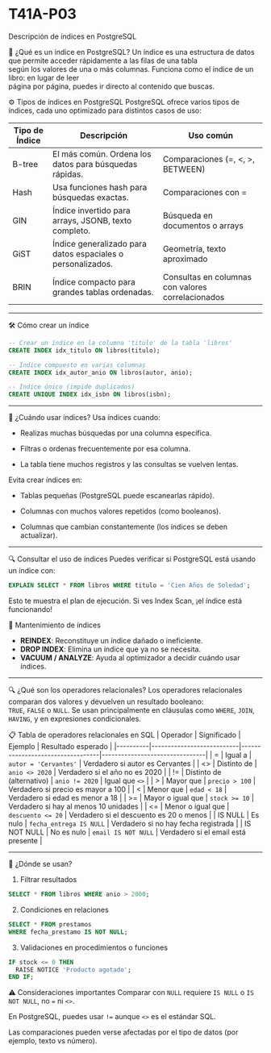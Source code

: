 # T41A-P03
Descripción de índices en PostgreSQL

📘 ¿Qué es un índice en PostgreSQL?
Un índice es una estructura de datos que permite acceder rápidamente a las filas de una tabla    
según los valores de una o más columnas. Funciona como el índice de un libro: en lugar de leer   
página por página, puedes ir directo al contenido que buscas.

⚙️ Tipos de índices en PostgreSQL
PostgreSQL ofrece varios tipos de índices, cada uno optimizado para distintos casos de uso:

| Tipo de Índice | Descripción                                                      | Uso común                                           |
|----------------|------------------------------------------------------------------|-----------------------------------------------------|
| B-tree         | El más común. Ordena los datos para búsquedas rápidas.           | Comparaciones (=, <, >, BETWEEN)                   |
| Hash           | Usa funciones hash para búsquedas exactas.                       | Comparaciones con =                                |
| GIN            | Índice invertido para arrays, JSONB, texto completo.             | Búsqueda en documentos o arrays                    |
| GiST           | Índice generalizado para datos espaciales o personalizados.      | Geometría, texto aproximado                        |
| BRIN           | Índice compacto para grandes tablas ordenadas.                   | Consultas en columnas con valores correlacionados  |

---

🛠️ Cómo crear un índice

```sql
-- Crear un índice en la columna 'titulo' de la tabla 'libros'
CREATE INDEX idx_titulo ON libros(titulo);
```


```sql
-- Índice compuesto en varias columnas
CREATE INDEX idx_autor_anio ON libros(autor, anio);
```
```sql
-- Índice único (impide duplicados)
CREATE UNIQUE INDEX idx_isbn ON libros(isbn);
```

---
🚀 ¿Cuándo usar índices?
Usa índices cuando:

- Realizas muchas búsquedas por una columna específica.

- Filtras o ordenas frecuentemente por esa columna.

- La tabla tiene muchos registros y las consultas se vuelven lentas.

Evita crear índices en:

- Tablas pequeñas (PostgreSQL puede escanearlas rápido).

- Columnas con muchos valores repetidos (como booleanos).

- Columnas que cambian constantemente (los índices se deben actualizar).
---

🔍 Consultar el uso de índices
Puedes verificar si PostgreSQL está usando un índice con:

```sql
EXPLAIN SELECT * FROM libros WHERE titulo = 'Cien Años de Soledad';
```
Esto te muestra el plan de ejecución. Si ves Index Scan, ¡el índice está funcionando!

🧹 Mantenimiento de índices  

- **REINDEX**: Reconstituye un índice dañado o ineficiente.
- **DROP INDEX**: Elimina un índice que ya no se necesita.
- **VACUUM / ANALYZE**: Ayuda al optimizador a decidir cuándo usar índices.

---
🔍 ¿Qué son los operadores relacionales?
Los operadores relacionales comparan dos valores y devuelven un resultado booleano:   
`TRUE`, `FALSE` o `NULL`. Se usan principalmente en cláusulas como `WHERE`, `JOIN`, `HAVING`, y en expresiones condicionales.

📋 Tabla de operadores relacionales en SQL
| Operador | Significado               | Ejemplo                          | Resultado esperado             |
|----------|---------------------------|----------------------------------|--------------------------------|
| =        | Igual a                   | `autor = 'Cervantes'`            | Verdadero si autor es Cervantes |
| <>       | Distinto de               | `anio <> 2020`                   | Verdadero si el año no es 2020 |
| !=       | Distinto de (alternativo) | `anio != 2020`                   | Igual que `<>`                 |
| >        | Mayor que                 | `precio > 100`                   | Verdadero si precio es mayor a 100 |
| <        | Menor que                 | `edad < 18`                      | Verdadero si edad es menor a 18 |
| >=       | Mayor o igual que         | `stock >= 10`                    | Verdadero si hay al menos 10 unidades |
| <=       | Menor o igual que         | `descuento <= 20`                | Verdadero si el descuento es 20 o menos |
| IS NULL  | Es nulo                   | `fecha_entrega IS NULL`          | Verdadero si no hay fecha registrada |
| IS NOT NULL | No es nulo             | `email IS NOT NULL`              | Verdadero si el email está presente |

---

🧠 ¿Dónde se usan?
1. Filtrar resultados
```sql
SELECT * FROM libros WHERE anio > 2000;
```
2. Condiciones en relaciones
```sql
SELECT * FROM prestamos
WHERE fecha_prestamo IS NOT NULL;
```
3. Validaciones en procedimientos o funciones
```sql
IF stock <= 0 THEN
  RAISE NOTICE 'Producto agotado';
END IF;
```

⚠️ Consideraciones importantes
Comparar con `NULL` requiere `IS NULL` o `IS NOT NULL`, no `=` ni `<>`.

En PostgreSQL, puedes usar `!=` aunque `<>` es el estándar SQL.

Las comparaciones pueden verse afectadas por el tipo de datos (por ejemplo, texto vs número).
